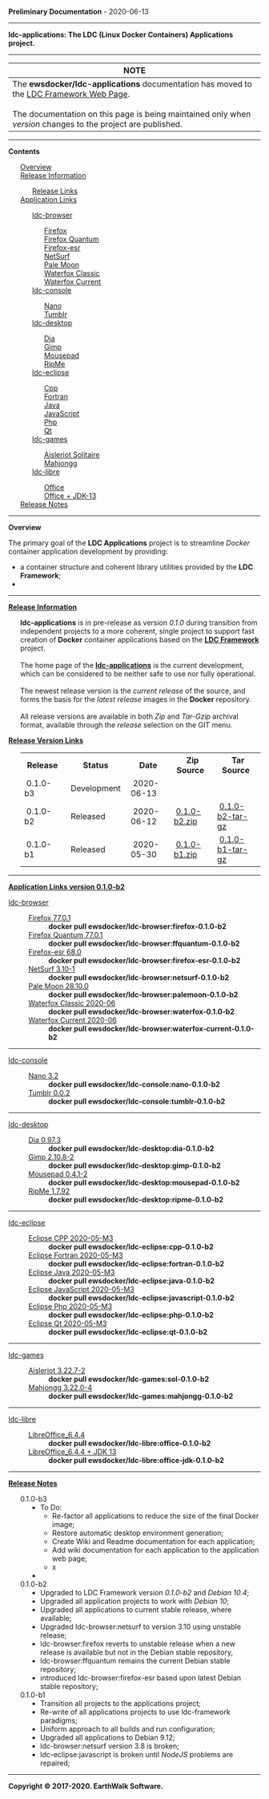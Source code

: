 
__Preliminary Documentation__ - 2020-06-13
____  
__ldc-applications: The LDC (Linux Docker Containers) Applications project.__  

____  

<table>
 <thead>
  <tr><th>NOTE</th></tr>
 </thead>
 <tbody>
  <tr><td>The <b>ewsdocker/ldc-applications</b> documentation has moved to the <a href="https://ewsdocker.github.io/ldc-applications/">LDC Framework Web Page</a>.
    <br>
    <br />
    The documentation on this page is being maintained only when <i>version</i> changes to
    the project are published. </td>
  </tr>
 </tbody>
</table>  

____  
<b>Contents</b>
<ul>
 <a href="#Overview">Overview</a>
 <br />
 <a href="#relinfo">Release Information</a>
 <br>
 <ul>
  <a href="#rellink">Release Links</a>
 </ul>
 <a href="#appslink">Application Links</a>
 <ul>
  <a href="#appsbrowser">ldc-browser</a>
  <ul>
   <a href="#firefox">Firefox</a>
   <br>
   <a href="#firefoxq">Firefox Quantum</a>
   <br>
   <a href="#firefoxe">Firefox-esr</a>
   <br>
   <a href="#nsurf">NetSurf</a>
   <br>
   <a href="#pmoon">Pale Moon</a>
   <br>
   <a href="#wfox">Waterfox Classic</a>
   <br>
   <a href="#wfoxc">Waterfox Current</a>
  </ul>
  <a href="#appsconsole">ldc-console</a>
  <ul>
   <a href="#nano">Nano</a>
   <br>
   <a href="#tumblr">Tumblr</a>
  </ul>
  <a href="#appsdesk">ldc-desktop</a>
  <ul>
   <a href="#dia">Dia</a>
   <br>
   <a href="#gimp">Gimp</a>
   <br>
   <a href="#mpad">Mousepad</a>
   <br>
   <a href="#ripme">RipMe</a>
  </ul>
  <a href="#appseclipse">ldc-eclipse</a>
  <ul>
   <a href="#cpp">Cpp</a>
   <br>
   <a href="#fortran">Fortran</a>
   <br>
   <a href="#java">Java</a>
   <br>
   <a href="#javascript">JavaScript</a>
   <br>
   <a href="#php">Php</a>
   <br>
   <a href="#wfox">Qt</a>
  </ul>
  <a href="#appsgames">ldc-games</a>
  <ul>
   <a href="#aisleriot">Aisleriot Solitaire</a>
   <br>
   <a href="#mahjongg">Mahjongg</a>
  </ul>
  <a href="#appslibre">ldc-libre</a>
  <ul>
   <a href="#office">Office</a>
   <br>
   <a href="#officejdk">Office + JDK-13</a>
  </ul>
 </ul>
 <a href="#relnote">Release Notes</a>  
</ul>
<hr />
<a name="Overview"><b>Overview</b></a>  

The primary goal of the <b>LDC Applications</b> project is to 
streamline <i>Docker</i> container application development by providing:

<ul>
  <li>
    a container structure and coherent library utilities provided by
    the <b>LDC Framework</b>;
  </li>
  <li>
  </li>
</ul>

</div>
<hr />  


<a name="relinfo"><b><u>Release Information</u></b></a>  
<ul>
 <b>ldc-applications</b> is in pre-release as version <i>0.1.0</i> during transition from independent projects to a more coherent, single project to support  fast creation of <b>Docker</b> container applications based on the <a href="https://github.com/ewsdocker/ldc-framework"><b>LDC Framework</b></a> project.
<br />

<br>
The home page of the <a href="https://github.com/ewsdocker/ldc-applications"><b>ldc-applications</b></a> is the current development, which can be considered to be neither safe to use nor fully operational.
<br />

<br>
The newest release version is the <i>current release</i> of the source, and forms the basis for the <i>latest release</i> images in the <b>Docker</b> repository.  
<br />

<br>
All release versions are available in both <i>Zip</i> and <i>Tar-Gzip</i> archival format, available through the <i>release</i> selection on the GIT menu.  
</ul>

<a name="rellink"><b><u>Release Version Links</u></b></a>
<ul>
<table border=0>
 <tr>
  <th>&nbsp;Release&nbsp;</th>
  <th>&nbsp;Status&nbsp;</th>
  <th>&nbsp;Date&nbsp;</th>
  <th>&nbsp;Zip Source&nbsp;</th>
  <th>&nbsp;Tar Source&nbsp;</th>
 </tr>
 <tr>
  <td>&nbsp;0.1.0-b3&nbsp;</td>
  <td>&nbsp;Development&nbsp;</td>
  <td>&nbsp;2020-06-13&nbsp;</td>
  <td>&nbsp;&nbsp;</td>
  <td>&nbsp;&nbsp;</td>
 </tr>
 <tr>
  <td>&nbsp;0.1.0-b2&nbsp;</td>
  <td>&nbsp;Released&nbsp;</td>
  <td>&nbsp;2020-06-12&nbsp;</td>
  <td>&nbsp;<a href="https://github.com/ewsdocker/ldc-applications/archive/ldc-applications-0.1.0-b2.zip">0.1.0-b2.zip</a>&nbsp;</td>
  <td>&nbsp;<a href="https://github.com/ewsdocker/ldc-applications/archive/ldc-applications-0.1.0-b2.tar.gz">0.1.0-b2-tar-gz</a>&nbsp;</td>
 </tr>
 <tr>
  <td>&nbsp;0.1.0-b1&nbsp;</td>
  <td>&nbsp;Released&nbsp;</td>
  <td>&nbsp;2020-05-30&nbsp;</td>
  <td>&nbsp;<a href="https://github.com/ewsdocker/ldc-applications/archive/ldc-applications-0.1.0-b1.zip">0.1.0-b1.zip</a>&nbsp;</td>
  <td>&nbsp;<a href="https://github.com/ewsdocker/ldc-applications/archive/ldc-applications-0.1.0-b1.tar.gz">0.1.0-b1-tar-gz</a>&nbsp;</td>
 </tr>
</table>
</ul>

<hr />

<a name="appslink"><b><u>Application Links version 0.1.0-b2</u></b></a>

<dl>
 <dt><a name="appsbrowser"></a><a href="https://hub.docker.com/repository/docker/ewsdocker/ldc-browser">ldc-browser</a></dt>
  <dd>
   <dl>
    <dt><a name="firefox"></a><a href="https://github.com/ewsdocker/ldc-applications/wiki/browser#firefox">Firefox 77.0.1</a></dt>
     <dd><b>docker pull ewsdocker/ldc-browser:firefox-0.1.0-b2</b></dd>
    <dt><a name="firefoxq"></a><a href="https://github.com/ewsdocker/ldc-applications/wiki/browser#fquantum">Firefox Quantum 77.0.1</a></dt>
     <dd><b>docker pull ewsdocker/ldc-browser:ffquantum-0.1.0-b2</b></dd>
    <dt><a name="firefoxe"></a><a href="https://github.com/ewsdocker/ldc-applications/wiki/browser#fesr">Firefox-esr 68.0</a></dt>
     <dd><b>docker pull ewsdocker/ldc-browser:firefox-esr-0.1.0-b2</b></dd>
    <dt><a name="nsurf"></a><a href="https://github.com/ewsdocker/ldc-applications/wiki/browser#nsurf">NetSurf 3.10-1</a></dt>
     <dd><b>docker pull ewsdocker/ldc-browser:netsurf-0.1.0-b2</b></dd>
    <dt><a name="pmoon"></a><a href="https://github.com/ewsdocker/ldc-applications/wiki/browser#pmoon">Pale Moon 28.10.0</a></dt>
     <dd><b>docker pull ewsdocker/ldc-browser:palemoon-0.1.0-b2</b></dd>
    <dt><a name="wfox"></a><a href="https://github.com/ewsdocker/ldc-applications/wiki/browser#wfox">Waterfox Classic 2020-06</a></dt>
     <dd><b>docker pull ewsdocker/ldc-browser:waterfox-0.1.0-b2</b></dd>
    <dt><a name="wfoxc"></a><a href="https://github.com/ewsdocker/ldc-applications/wiki/browser#wfoxc">Waterfox Current 2020-06</a></dt>
     <dd><b>docker pull ewsdocker/ldc-browser:waterfox-current-0.1.0-b2</b></dd>
   </dl>
  </dd>
</dl>

<hr />

<dl>
 <dt><a name="appsconsole"><a href="https://hub.docker.com/repository/docker/ewsdocker/ldc-console">ldc-console</a></dt>
  <dd>
   <dl>
    <dt><a name="nano"></a><a href="https://github.com/ewsdocker/ldc-applications/wiki/console#nano">Nano 3.2</a></dt>
     <dd><b>docker pull ewsdocker/ldc-console:nano-0.1.0-b2</b></dd>
    <dt><a name="tumblr"></a><a href="https://github.com/ewsdocker/ldc-applications/wiki/console#tumblr">Tumblr 0.0.2</a></dt>
     <dd><b>docker pull ewsdocker/ldc-console:tumblr-0.1.0-b2</b></dd>
   </dl>
  </dd>
</dl>

<hr />

<dl>
 <dt><a name="appsdesktop"><a href="https://hub.docker.com/repository/docker/ewsdocker/ldc-desktop">ldc-desktop</a></dt>
  <dd>
   <dl>
    <dt><a name="dia"></a><a href="https://github.com/ewsdocker/ldc-applications/wiki/desktop#dia">Dia 0.97.3</a></dt>
     <dd><b>docker pull ewsdocker/ldc-desktop:dia-0.1.0-b2</b></dd>
    <dt><a name="gimp"></a><a href="https://github.com/ewsdocker/ldc-applications/wiki/desktop#gimp">Gimp 2.10.8-2</a></dt>
     <dd><b>docker pull ewsdocker/ldc-desktop:gimp-0.1.0-b2</b></dd>
    <dt><a name="mpad"></a><a href="https://github.com/ewsdocker/ldc-applications/wiki/desktop#mpad">Mousepad 0.4.1-2</a></dt>
     <dd><b>docker pull ewsdocker/ldc-desktop:mousepad-0.1.0-b2</b></dd>
    <dt><a name="ripme"></a><a href="https://github.com/ewsdocker/ldc-applications/wiki/desktop#ripme">RipMe 1.7.92</a></dt>
     <dd><b>docker pull ewsdocker/ldc-desktop:ripme-0.1.0-b2</b></dd>
   </dl>
  </dd>
</dl>

<hr />

<dl>
 <dt><a name="appseclipse"><a href="https://hub.docker.com/repository/docker/ewsdocker/ldc-eclipse">ldc-eclipse</a></dt>
  <dd>
   <dl>
    <dt><a name="cpp"></a><a href="https://github.com/ewsdocker/ldc-applications/wiki/eclipse#cpp">Eclipse CPP 2020-05-M3</a></dt>
     <dd><b>docker pull ewsdocker/ldc-eclipse:cpp-0.1.0-b2</b></dd>
    <dt><a name="fortran"></a><a href="https://github.com/ewsdocker/ldc-applications/wiki/eclipse#fortran">Eclipse Fortran 2020-05-M3</a></dt>
     <dd><b>docker pull ewsdocker/ldc-eclipse:fortran-0.1.0-b2</b></dd>
    <dt><a name="java"></a><a href="https://github.com/ewsdocker/ldc-applications/wiki/eclipse#java">Eclipse Java 2020-05-M3</a></dt>
     <dd><b>docker pull ewsdocker/ldc-eclipse:java-0.1.0-b2</b></dd>
    <dt><a name="javascript"></a><a href="https://github.com/ewsdocker/ldc-applications/wiki/eclipse#javascript">Eclipse JavaScript 2020-05-M3</a></dt>
     <dd><b>docker pull ewsdocker/ldc-eclipse:javascript-0.1.0-b2</b></dd>
    <dt><a name="php"></a><a href="https://github.com/ewsdocker/ldc-applications/wiki/eclipse#php">Eclipse Php 2020-05-M3</a></dt>
     <dd><b>docker pull ewsdocker/ldc-eclipse:php-0.1.0-b2</b></dd>
    <dt><a name="qt"></a><a href="https://github.com/ewsdocker/ldc-applications/wiki/eclipse#qt">Eclipse Qt 2020-05-M3</a></dt>
     <dd><b>docker pull ewsdocker/ldc-eclipse:qt-0.1.0-b2</b></dd>
   </dl>
  </dd>
</dl>

<hr />

<dl>
 <dt><a name="appsgames"><a href="https://hub.docker.com/repository/docker/ewsdocker/ldc-games">ldc-games</a></dt>
  <dd>
   <dl>
    <dt><a href="https://github.com/ewsdocker/ldc-applications/wiki/games#sol">Aisleriot 3.22.7-2</a></dt>
     <dd><b>docker pull ewsdocker/ldc-games:sol-0.1.0-b2</b></dd>
    <dt><a href="https://github.com/ewsdocker/ldc-applications/wiki/games#mahjongg">Mahjongg 3.22.0-4</a></dt>
     <dd><b>docker pull ewsdocker/ldc-games:mahjongg-0.1.0-b2</b></dd>
   </dl>
  </dd>
</dl>

<hr />

<dl>
 <dt><a name="appslibre"><a href="https://hub.docker.com/repository/docker/ewsdocker/ldc-libre">ldc-libre</a></dt>
  <dd>
   <dl>
    <dt><a name="office"></a><a href="https://github.com/ewsdocker/ldc-applications/wiki/libre#office">LibreOffice_6.4.4</a></dt>
     <dd><b>docker pull ewsdocker/ldc-libre:office-0.1.0-b2</b></dd>
    <dt><a name="officejdk"></a><a href="https://github.com/ewsdocker/ldc-applications/wiki/libre#office-jdk">LibreOffice_6.4.4 + JDK 13</a></dt>
     <dd><b>docker pull ewsdocker/ldc-libre:office-jdk-0.1.0-b2</b></dd>
   </dl>
  </dd>
</dl>

<hr />

<a name="relnote"><b><u>Release Notes</u></b></a>
<ul>
 <dl>
  <dt>0.1.0-b3</dt>
   <dd>
    <li>
     To Do:
     <ul>
      <li>
       Re-factor all applications to reduce the size of the final Docker image;
      </li>
      <li>
       Restore automatic desktop environment generation;
      </li>
      <li>
       Create Wiki and Readme documentation for each application;
      </li>
      <li>
       Add wiki documentation for each application to the application web page;
      </li>
      <li>
       x
      </li>
     </ul>
    </li>
    <li>
    </li>
   </dd>

  <dt>0.1.0-b2</dt>
   <dd>
    <li>
     Upgraded to LDC Framework version <i>0.1.0-b2</i> and <i>Debian 10.4</i>; 
    </li>
    <li>
     Upgraded all application projects to work with <i>Debian 10</i>;
    </li>
    <li>
     Upgraded all applications to current stable release, where available;
    </li>
    <li>
     Upgraded ldc-browser:netsurf to version 3.10 using unstable release;
    </li>
    <li>ldc-browser:firefox reverts to unstable release when a new release is
        available but not in the Debian stable repository,
    </li>
    <li>
     ldc-browser:ffquantum remains the current Debian stable repository;
    </li>
    <li>
     introduced ldc-browser:firefox-esr based upon latest Debian stable repository;
   </dd>

  <dt>0.1.0-b1</dt>
   <dd>
    <li>Transition all projects to the applications project;</li>
    <li>Re-write of all applications projects to use ldc-framework paradigms;</li>
    <li>Uniform approach to all builds and run configuration;</li>
    <li>Upgraded all applications to Debian 9.12;</li>
    <li>ldc-browser:netsurf version 3.8 is broken;</li>
    <li>
     ldc-eclipse:javascript is broken until <i>NodeJS</i> problems are repaired;
    </li>
   </dd>
 </dl>
</ul>
<hr />
<b>Copyright © 2017-2020. EarthWalk Software.</b>
<br />
<br />

